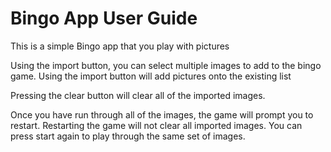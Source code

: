 # Bingo App User Guide

This is a simple Bingo app that you play with pictures

Using the import button, you can select multiple images to add to the bingo game. Using the import button will add pictures onto the existing list 

Pressing the clear button will clear all of the imported images.

Once you have run through all of the images, the game will prompt you to restart. Restarting the game will not clear all imported images. You can press start again to play through the same set of images.
